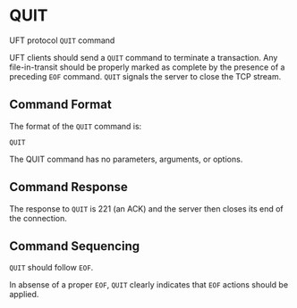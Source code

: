 # QUIT

UFT protocol `QUIT` command

UFT clients should send a `QUIT` command to terminate a transaction.
Any file-in-transit should be properly marked as complete by the
presence of a preceding `EOF` command. `QUIT` signals the server
to close the TCP stream.

## Command Format

The format of the `QUIT` command is:

    QUIT

The QUIT command has no parameters, arguments, or options.

## Command Response

The response to `QUIT` is 221 (an ACK)
and the server then closes its end of the connection.

## Command Sequencing

`QUIT` should follow `EOF`.

In absense of a proper `EOF`,
`QUIT` clearly indicates that `EOF` actions should be applied.



